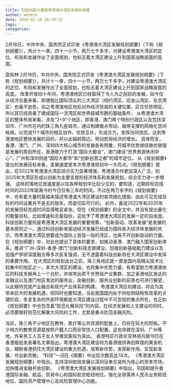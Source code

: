 ```yaml
---
title: 科技创新力量是粤港澳大湾区发展的倚重
author: wetech
date: 2019-02-20 20:29:12
tags: 
categories: 
---
```

2月18日，中共中央、国务院正式印发《粤港澳大湾区发展规划纲要》（下称《规划纲要》），共计十一章，四十一小节，两万七千多字，对建设粤港澳大湾区的定位、布局和发展作出了全面规划，也标志着大湾区建设上升到国家战略层面的高度。
<!-- more -->
盘和林
2月18日，中共中央、国务院正式印发《粤港澳大湾区发展规划纲要》（下称《规划纲要》），共计十一章，四十一小节，两万七千多字，对建设粤港澳大湾区的定位、布局和发展作出了全面规划，也标志着大湾区建设上升到国家战略层面的高度。
改革开放四十年间，粤港澳地区已经取得了令人为之刮目的发展，如今仅从经济总量来看，即便相比国际顶尖的三大湾区（纽约湾区、旧金山湾区、东京湾区）也毫不逊色，加之粤港澳地区地处对外经济贸易的关键位置，区位优势明显，所以其已经具备了建成国际一流湾区和世界级城市群的基础条件。
从粤港澳大湾区的整体布局来看，涉及“2+9”个地区，即香港、澳门两个特别行政区以及包括深圳市、广州市在内的珠三角九座城市，通过构建极点带动、轴带支撑的网络化空间格局，以完成11个城市的相互协作、优势互补，形成合力，发挥协同效应，达到粤港澳地区整体发展的目的，并以此辐射周边，带动宏观经济的增长。
具体而言，香港、澳门、广州、深圳四大核心城市的发展各有侧重，将城市优势继续做优做强是发展的原则所在，香港致力于打造“国际大都会”，澳门建设“世界旅游休闲中心”，广州和深圳则是“国际大都市”和“创新创意之都”的城市定位。
从《规划纲要》提出的发展目标来看，发展速度是本次粤港澳规划中一大亮点。《规划纲要》提出，在2022年粤港澳大湾区综合实力显著增强，粤港澳合作更加深入广泛，到2025年大湾区形成以创新为主要支撑的经济体系和发展规划，综合实力进一步增强。
这样的落地见效速度是以往各种规划中比较少见的，要知道，近期目标完成时间的2022年距离今时今日仅有三年的时间，不过在两万余字的《规划纲要》中，也有着大量的篇幅来描述粤港澳大湾区建设的各项细化措施，由此可见完成目标的时间设置并不是无的放矢，而是切实可行的。
此外，虽说2022年和2035年的发展目标完成时间显得略显紧张，但在《规划纲要》的全文中，并没有提出量化的衡量目标，比如增速和总量指标，这给予了粤港澳大湾区的发展一定的自由度。
科技创新力量则是粤港澳大湾区发展的重要倚靠，“创新驱动、改革发展”是发展的基本原则之一，通过科技创新来驱动经济发展已经成为国际各大经济体发展的共识，而粤港澳大湾区想要成为国际上首屈一指的湾区，也离不开创新驱动的力量。在《规划纲要》中，对此也提出了具体的要求，如推动香港、澳门融入国家创新体系，推进“广州-深圳-香港-澳门”创新科技走廊建设，加强创新基础能力建设以及加强产学研深度融合等多次反复强调，无不透露着科技创新将在大湾区建设中发挥的重要作用。
在大湾区的规划出台之前，珠三角地区就一直是国内高精尖技术比较集中的地区之一，本次大湾区的建设，也将集中优势力量，有希望助力粤港澳地区的科技发展再上一个台阶，并培育出若干世界级产业集群，加之香港地区发达的金融业以及澳门地区发达的服务业，金融创新、服务业创新的前景也可进行展望，以此期待完成产业融合和现代产业体系的构建。
粤港澳大湾区的建设，将会为其带来巨大的发展机遇，但同时也要知道，当前我国国内处于供给侧结构性改革的关键阶段，多变复杂的外部环境都是大湾区建设过程中不可忽视的重点所在，也正如《规划纲要》中也包含着“防范化解风险”的内容，在经济发展和人文建设的同时，必须要做好防范化解重大风险的工作，尤其是重点防范金融风险。
 
 
当前，珠三角不少地区在教育、医疗等公共资源的配套上，仍存在较大的短板。不少地方的教育资源是按照户籍人口而非常住人口配置，这也导致在深圳、广州等地，外来务工人员子女入学难现象较为突出。
香港特区行政长官林郑月娥19日在香港报纸发表署名文章指出，粤港澳大湾区建设将为香港提供再创辉煌的黄金机会，期盼香港抓住大湾区建设的重大机遇，培育新优势，发挥新作用，实现新发展，作出新贡献。
“科技”一词在《纲要》中出现次数高达74次。
《粤港澳大湾区发展规划纲要》中指出，支持深圳依规发展以深圳证券交易所为核心的资本市场，加快推进金融开放创新。
《粤港澳大湾区发展规划纲要》中指出，巩固和提升香港国际金融、航运、贸易中心和国际航空枢纽地位，强化全球离岸人民币业务枢纽地位、国际资产管理中心及风险管理中心功能。
